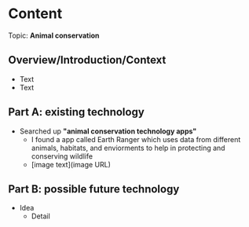 # Content
Topic: **Animal conservation**

## Overview/Introduction/Context
* Text
* Text

## Part A: existing technology
* Searched up **"animal conservation technology apps"** 
  * I found a app called Earth Ranger which uses data from different animals, habitats, and enviorments to help in protecting and conserving wildlife 
  * [image text](image URL)

## Part B: possible future technology
* Idea
  * Detail

